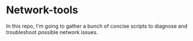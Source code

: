 # Network-tools

In this repo, I'm going to gather a bunch of concise scripts to diagnose and troubleshoot possible network issues.